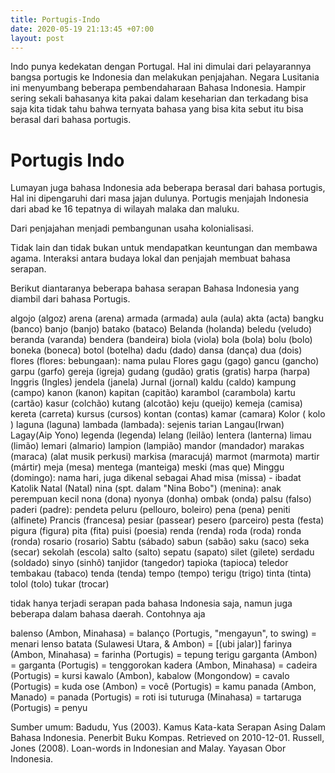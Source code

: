 ```yaml
---
title: Portugis-Indo
date: 2020-05-19 21:13:45 +07:00
layout: post
---
```


Indo punya kedekatan dengan Portugal. Hal ini dimulai dari pelayarannya bangsa portugis ke Indonesia dan melakukan penjajahan. Negara Lusitania ini menyumbang beberapa pembendaharaan Bahasa Indonesia. Hampir sering sekali bahasanya kita pakai dalam keseharian dan terkadang bisa saja kita tidak tahu bahwa ternyata bahasa yang bisa kita sebut itu bisa berasal dari bahasa portugis.

<!-- more --> 

# Portugis Indo

Lumayan juga bahasa Indonesia ada beberapa berasal dari bahasa portugis, Hal ini dipengaruhi dari masa jajan dulunya.
Portugis menjajah Indonesia dari abad ke 16 tepatnya di wilayah malaka dan maluku.

Dari penjajahan menjadi pembangunan usaha kolonialisasi.

Tidak lain dan tidak bukan untuk mendapatkan keuntungan dan membawa agama. Interaksi antara budaya lokal dan penjajah membuat bahasa serapan.

Berikut diantaranya beberapa bahasa serapan Bahasa Indonesia yang diambil dari bahasa Portugis.

algojo (algoz)
arena (arena)
armada (armada)
aula (aula)
akta (acta)
bangku (banco)
banjo (banjo)
batako (bataco)
Belanda (holanda)
beledu (veludo)
beranda (varanda)
bendera (bandeira)
biola (viola)
bola (bola)
bolu (bolo)
boneka (boneca)
botol (botelha)
dadu (dado)
dansa (dança)
dua (dois)
flores (flores: bebungaan): nama pulau Flores
gagu (gago)
gancu (gancho)
garpu (garfo)
gereja (igreja)
gudang (gudão)
gratis (gratis)
harpa (harpa)
Inggris (Ingles)
jendela (janela)
Jurnal (jornal)
kaldu (caldo)
kampung (campo)
kanon (kanon)
kapitan (capitão)
karambol (carambola)
kartu (cartão)
kasur (colchão)
kutang (alcotão)
keju (queijo)
kemeja (camisa)
kereta (carreta)
kursus (cursos)
kontan (contas)
kamar (camara)
Kolor ( kolo )
laguna (laguna)
lambada (lambada): sejenis tarian
Langau(Irwan)
Lagay(Aip Yono)
legenda (legenda)
lelang (leilão)
lentera (lanterna)
limau (limão)
lemari (almario)
lampion (lampião)
mandor (mandador)
marakas (maraca) (alat musik perkusi)
markisa (maracujá)
marmot (marmota)
martir (mártir)
meja (mesa)
mentega (manteiga)
meski (mas que)
Minggu (domingo): nama hari, juga dikenal sebagai Ahad
misa (missa) - ibadat Katolik
Natal (Natal)
nina (spt. dalam "Nina Bobo") (menina): anak perempuan kecil
nona (dona)
nyonya (donha)
ombak (onda)
palsu (falso)
paderi (padre): pendeta
peluru (pellouro, boleiro)
pena (pena)
peniti (alfinete)
Prancis (francesa)
pesiar (passear)
pesero (parceiro)
pesta (festa)
pigura (figura)
pita (fita)
puisi (poesia)
renda (renda)
roda (roda)
ronda (ronda)
rosario (rosario)
Sabtu (sábado)
sabun (sabão)
saku (saco)
seka (secar)
sekolah (escola)
salto (salto)
sepatu (sapato)
silet (gilete)
serdadu (soldado)
sinyo (sinhô)
tanjidor (tangedor)
tapioka (tapioca)
teledor
tembakau (tabaco)
tenda (tenda)
tempo (tempo)
terigu (trigo)
tinta (tinta)
tolol (tolo)
tukar (trocar)

tidak hanya terjadi serapan pada bahasa Indonesia saja, namun juga beberapa dalam bahasa daerah. 
Contohnya aja

balenso (Ambon, Minahasa) = balanço (Portugis, "mengayun", to swing) = menari lenso
batata (Sulawesi Utara, & Ambon) = [(ubi jalar)]
farinya (Ambon, Minahasa) = farinha (Portugis) = tepung terigu
garganta (Ambon) = garganta (Portugis) = tenggorokan
kadera (Ambon, Minahasa) = cadeira (Portugis) = kursi
kawalo (Ambon), kabalow (Mongondow) = cavalo (Portugis) = kuda
ose (Ambon) = você (Portugis) = kamu
panada (Ambon, Manado) = panada (Portugis) = roti isi
tuturuga (Minahasa) = tartaruga (Portugis) = penyu

Sumber umum:
Badudu, Yus (2003). Kamus Kata-kata Serapan Asing Dalam Bahasa Indonesia. Penerbit Buku Kompas. Retrieved on 2010-12-01.
Russell, Jones (2008). Loan-words in Indonesian and Malay. Yayasan Obor Indonesia.
